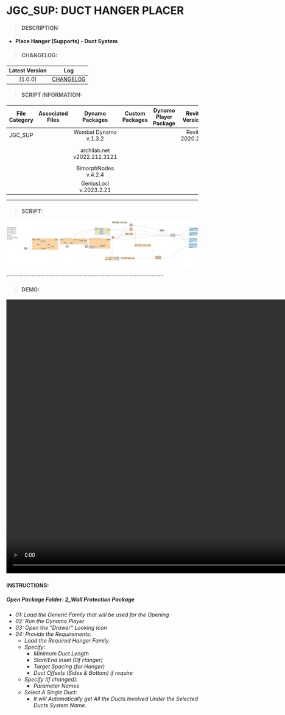 # JGC_SUP: DUCT HANGER PLACER

> #### DESCRIPTION: 
- **Place Hanger (Supports) - Duct System**

> #### CHANGELOG:

| Latest Version | Log |
| :-------: | :----: | 
|[1.0.0] | [CHANGELOG](/_scripts/_project/268_JGC/SUPPORTS/changelog/JGC_SUP_DUCTHangerPlacer.md) |

> #### SCRIPT INFORMATION: 

| File Category | Associated Files | Dynamo Packages | Custom Packages | Dynamo Player Package | Revit Version | Author | Reviewed By | File Name & Location | 
| :-------: | :----: | :---: | :---: | :---: | :---: | :---: | :---: | :--: |
| JGC_SUP |  | Wombat Dynamo v.1.3.2 |  |  | Revit 2020.2.9 | Bino Tuliao | | JGC_SUP_DUCTHangerPlacer |
|           |  | archilab.net v2022.212.3121 |                 |                    | | | | (https://bimcapcom.sharepoint.com/:f:/s/BCP-Main/EkUV1F95ULtFqMGB22mN7NIBKRhWmEfSulEqbucyJO3M9w?e=RQBIIA) |
| | | BimorphNodes v.4.2.4 | 
| | | GeniusLoci v.2023.2.21 |

----------------------------------------------------------------
> #### SCRIPT: 
<img src="./_scripts/_project/268_JGC/SUPPORTS/images/JGC_SUP_DUCTHangerPlacer.png">
----------------------------------------------------------------

> #### DEMO: 

<video width="1280" height="720" controls>
 <source src="./_scripts/_project/268_JGC/SUPPORTS/demo/JGC_SUP_DUCTHangerPlacer.mp4" type="video/mp4">
</video>

#### INSTRUCTIONS: 
##### Open Package Folder: 2_Wall Protection Package

- *01: Load the Generic Family that will be used for the Opening*
- *02: Run the Dynamo Player*
- *03: Open the "Drawer" Looking Icon*
- *04: Provide the Requirements:*
    - *Load the Required Hanger Family*
    - *Specify:*
        - *Minimum Duct Length*
        - *Start/End Inset (Of Hanger)*
        - *Target Spacing (for Hanger)*
        - *Duct Offsets (Sides & Bottom) if require*
    - *Specify (if changed):*
        - *Parameter Names*
    - *Select A Single Duct:*
        - *It will Automatically get All the Ducts Involved Under the Selected Ducts System Name.*